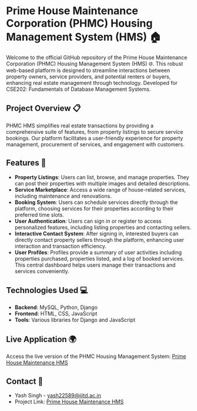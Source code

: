 # Prime House Maintenance Corporation (PHMC) Housing Management System (HMS) 🏠

Welcome to the official GitHub repository of the Prime House Maintenance Corporation (PHMC) Housing Management System (HMS) 🌐. This robust web-based platform is designed to streamline interactions between property owners, service providers, and potential renters or buyers, enhancing real estate management through technology. Developed for CSE202: Fundamentals of Database Management Systems.

## Project Overview 📋

PHMC HMS simplifies real estate transactions by providing a comprehensive suite of features, from property listings to secure service bookings. Our platform facilitates a user-friendly experience for property management, procurement of services, and engagement with customers.

## Features 🚀

- **Property Listings**: Users can list, browse, and manage properties. They can post their properties with multiple images and detailed descriptions.
- **Service Marketplace**: Access a wide range of house-related services, including maintenance and renovations.
- **Booking System**: Users can schedule services directly through the platform, choosing services for their properties according to their preferred time slots.
- **User Authentication**: Users can sign in or register to access personalized features, including listing properties and contacting sellers.
- **Interactive Contact System**: After signing in, interested buyers can directly contact property sellers through the platform, enhancing user interaction and transaction efficiency.
- **User Profiles**: Profiles provide a summary of user activities including properties purchased, properties listed, and a log of booked services. This central dashboard helps users manage their transactions and services conveniently.

## Technologies Used 💻

- **Backend**: MySQL, Python, Django
- **Frontend**: HTML, CSS, JavaScript
- **Tools**: Various libraries for Django and JavaScript

## Live Application 🌍

Access the live version of the PHMC Housing Management System:
[Prime House Maintenance HMS](http://tiny.cc/PrimeHouseMaintenance)

## Contact 📧

- Yash Singh - yash22589@iiitd.ac.in
- Project Link: [Prime House Maintenance HMS](https://github.com/YSULTRA/Prime-House-Maintenance)

